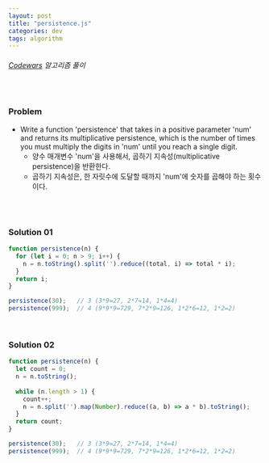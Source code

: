 ```yaml
---
layout: post
title: "persistence.js"
categories: dev
tags: algorithm
---
```


###### [Codewars](https://www.codewars.com) 알고리즘 풀이

<br>

### Problem

- Write a function 'persistence' that takes in a positive parameter 'num' and returns its multiplicative persistence, which is the number of times you must multiply the digits in 'num' until you reach a single digit.
  - 양수 매개변수 'num'을 사용해서, 곱하기 지속성(multiplicative persistence)을 반환한다.
  - 곱하기 지속성은, 한 자릿수에 도달할 때까지 'num'에 숫자를 곱해야 하는 횟수이다.

<br>

<br>

### Solution 01

```js
function persistence(n) {
  for (let i = 0; n > 9; i++) {
    n = n.toString().split('').reduce((total, i) => total * i);
  }
  return i;
}

persistence(30);   // 3 (3*9=27, 2*7=14, 1*4=4)
persistence(999);  // 4 (9*9*9=729, 7*2*9=126, 1*2*6=12, 1*2=2)
```

<br>

### Solution 02

```js
function persistence(n) {
  let count = 0;
  n = n.toString();
  
  while (n.length > 1) {
    count++;
    n = n.split('').map(Number).reduce((a, b) => a * b).toString();
  }
  return count;
}

persistence(30);   // 3 (3*9=27, 2*7=14, 1*4=4)
persistence(999);  // 4 (9*9*9=729, 7*2*9=126, 1*2*6=12, 1*2=2)
```

<br>

<br>